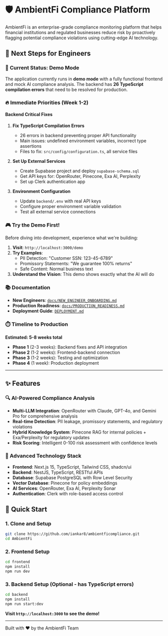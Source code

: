 # 🛡️ AmbientFi Compliance Platform

AmbientFi is an enterprise-grade compliance monitoring platform that helps financial institutions and regulated businesses reduce risk by proactively flagging potential compliance violations using cutting-edge AI technology.

## 🎯 Next Steps for Engineers

### 🚨 **Current Status: Demo Mode**
The application currently runs in **demo mode** with a fully functional frontend and mock AI compliance analysis. The backend has **26 TypeScript compilation errors** that need to be resolved for production.

### 🔥 **Immediate Priorities (Week 1-2)**

#### Backend Critical Fixes
1. **Fix TypeScript Compilation Errors** 
   - 26 errors in backend preventing proper API functionality
   - Main issues: undefined environment variables, incorrect type assertions
   - Files to fix: `src/config/configuration.ts`, all service files

2. **Set Up External Services**
   - Create Supabase project and deploy `supabase-schema.sql`
   - Get API keys for: OpenRouter, Pinecone, Exa AI, Perplexity
   - Set up Clerk authentication app

3. **Environment Configuration**
   - Update `backend/.env` with real API keys
   - Configure proper environment variable validation
   - Test all external service connections

### 🎮 **Try the Demo First!**

Before diving into development, experience what we're building:

1. **Visit**: `http://localhost:3000/demo`
2. **Try Examples**:
   - PII Detection: "Customer SSN: 123-45-6789"
   - Promissory Statements: "We guarantee 100% returns"  
   - Safe Content: Normal business text
3. **Understand the Vision**: This demo shows exactly what the AI will do

### 📚 **Documentation**

- **New Engineers**: [`docs/NEW_ENGINEER_ONBOARDING.md`](./docs/NEW_ENGINEER_ONBOARDING.md)
- **Production Readiness**: [`docs/PRODUCTION_READINESS.md`](./docs/PRODUCTION_READINESS.md)  
- **Deployment Guide**: [`DEPLOYMENT.md`](./DEPLOYMENT.md)

### ⏱️ **Timeline to Production**

**Estimated: 5-8 weeks total**
- **Phase 1** (2-3 weeks): Backend fixes and API integration
- **Phase 2** (1-2 weeks): Frontend-backend connection  
- **Phase 3** (1-2 weeks): Testing and optimization
- **Phase 4** (1 week): Production deployment

---

## ✨ Features

### 🔍 AI-Powered Compliance Analysis
- **Multi-LLM Integration**: OpenRouter with Claude, GPT-4o, and Gemini Pro for comprehensive analysis
- **Real-time Detection**: PII leakage, promissory statements, and regulatory violations
- **Hybrid Knowledge System**: Pinecone RAG for internal policies + Exa/Perplexity for regulatory updates
- **Risk Scoring**: Intelligent 0-100 risk assessment with confidence levels

### 🚀 Advanced Technology Stack
- **Frontend**: Next.js 15, TypeScript, Tailwind CSS, shadcn/ui
- **Backend**: NestJS, TypeScript, RESTful APIs
- **Database**: Supabase PostgreSQL with Row Level Security
- **Vector Database**: Pinecone for policy embeddings
- **AI Services**: OpenRouter, Exa AI, Perplexity Sonar
- **Authentication**: Clerk with role-based access control

## 🚀 Quick Start

### 1. Clone and Setup
```bash
git clone https://github.com/iankar8/ambientficompliance.git
cd AmbientFi
```

### 2. Frontend Setup
```bash
cd frontend
npm install
npm run dev
```

### 3. Backend Setup (Optional - has TypeScript errors)
```bash
cd backend
npm install
npm run start:dev
```

**Visit `http://localhost:3000` to see the demo!**

---

Built with ❤️ by the AmbientFi Team